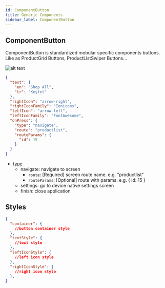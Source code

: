 ```yaml
---
id: ComponentButton
title: Generic Components
sidebar_label: ComponentButton
---
```


## ComponentButton

ComponentButton is standardized mobular specific components buttons. 
Like as ProductGrid Buttons, ProductListSwiper Buttons...

![alt text](/img/ProductGridHeaderButton.png "ProductListSwiper")

```json
{
  "text": {
    "en": "Shop All",
    "tr": "Keşfet"
  },
  "rightIcon": "arrow-right",
  "rightIconFamily": "Ionicons",
  "letfIcon": "arrow-left",
  "leftIconFamily": "FontAwesome",
  "onPress": {
    "type": "navigate",
    "route": "productlist",
    "routeParams": {
      "id": 15
    }
  }
}
```

- [type](#type)
  - navigate: navigate to screen
    - `route`: [Required] screen route name. e.g. "productlist"
    - `routeParams`: [Optional] route with params. e.g. { id: 15 }
  - settings: go to device native settings screen 
  - finish: close application


## Styles

```json
{
  "container": {
    //button container style
  },
  "textStyle": {
    //text style
  },
  "leftIconStyle": {
    //left icon style
  },
  "rightIconStyle": {
    //right icon style
  },
}
```